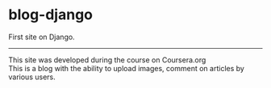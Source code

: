 # blog-django
First site on Django.<br>
***
This site was developed during the course on Coursera.org <br>
This is a blog with the ability to upload images, comment on articles by various users.
